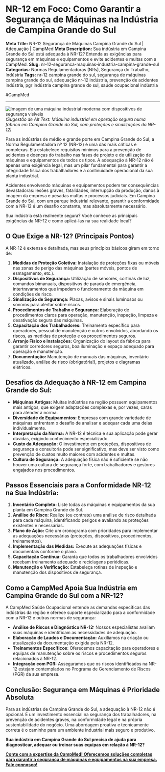 # NR-12 em Foco: Como Garantir a Segurança de Máquinas na Indústria de Campina Grande do Sul

**Meta Title:** NR-12 Segurança de Máquinas Campina Grande do Sul | Adequação | CampMed
**Meta Description:** Sua indústria em Campina Grande do Sul está adequada à NR-12? Entenda as exigências para segurança em máquinas e equipamentos e evite acidentes e multas com a CampMed.
**Slug:** nr-12-seguranca-maquinas-industria-campina-grande-sul
**Categorias:** Normas Regulamentadoras (NRs), Segurança do Trabalho, Indústria
**Tags:** nr-12 campina grande do sul, segurança de máquinas campina grande do sul, adequação nr-12 indústria, prevenção de acidentes indústria, pgr indústria campina grande do sul, saúde ocupacional indústria

#CampMed

---

![Imagem de uma máquina industrial moderna com dispositivos de segurança visíveis](placeholder_imagem_nr12_industria_cgs.jpg) *(Sugestão de Alt Text: Máquina industrial em operação segura numa fábrica em Campina Grande do Sul, com proteções e sinalizações da NR-12)*

Para as indústrias de médio e grande porte em Campina Grande do Sul, a Norma Regulamentadora nº 12 (NR-12) é uma das mais críticas e complexas. Ela estabelece requisitos mínimos para a prevenção de acidentes e doenças do trabalho nas fases de projeto e de utilização de máquinas e equipamentos de todos os tipos. A adequação à NR-12 não é apenas uma exigência legal, mas um pilar fundamental para garantir a integridade física dos trabalhadores e a continuidade operacional da sua planta industrial.

Acidentes envolvendo máquinas e equipamentos podem ter consequências devastadoras: lesões graves, fatalidades, interrupção da produção, danos à imagem da empresa e pesadas multas e processos judiciais. Em Campina Grande do Sul, com um parque industrial relevante, garantir a conformidade com a NR-12 é um desafio constante, mas absolutamente necessário.

Sua indústria está realmente segura? Você conhece as principais exigências da NR-12 e como aplicá-las na sua realidade local?

## O Que Exige a NR-12? (Principais Pontos)

A NR-12 é extensa e detalhada, mas seus princípios básicos giram em torno de:

1.  **Medidas de Proteção Coletiva:** Instalação de proteções fixas ou móveis nas zonas de perigo das máquinas (partes móveis, pontos de esmagamento, etc.).
2.  **Dispositivos de Segurança:** Utilização de sensores, cortinas de luz, comandos bimanuais, dispositivos de parada de emergência, intertravamentos que impedem o funcionamento da máquina em condições de risco.
3.  **Sinalização de Segurança:** Placas, avisos e sinais luminosos ou sonoros para alertar sobre riscos.
4.  **Procedimentos de Trabalho e Segurança:** Elaboração de procedimentos claros para operação, manutenção, inspeção, limpeza e desativação segura das máquinas.
5.  **Capacitação dos Trabalhadores:** Treinamento específico para operadores, pessoal de manutenção e outros envolvidos, abordando os riscos, as medidas de proteção e os procedimentos seguros.
6.  **Arranjo Físico e Instalações:** Organização do layout da fábrica para garantir corredores seguros, boa iluminação e espaço adequado para operação e manutenção.
7.  **Documentação:** Manutenção de manuais das máquinas, inventário atualizado, análise de risco (obrigatória!), projetos e diagramas elétricos.

## Desafios da Adequação à NR-12 em Campina Grande do Sul:

*   **Máquinas Antigas:** Muitas indústrias na região possuem equipamentos mais antigos, que exigem adaptações complexas e, por vezes, caras para atender à norma.
*   **Diversidade de Equipamentos:** Empresas com grande variedade de máquinas enfrentam o desafio de analisar e adequar cada uma delas individualmente.
*   **Interpretação da Norma:** A NR-12 é técnica e sua aplicação pode gerar dúvidas, exigindo conhecimento especializado.
*   **Custo da Adequação:** O investimento em proteções, dispositivos de segurança e consultoria pode ser significativo, mas deve ser visto como prevenção de custos muito maiores com acidentes e multas.
*   **Cultura de Segurança:** A adequação física não é suficiente se não houver uma cultura de segurança forte, com trabalhadores e gestores engajados nos procedimentos.

## Passos Essenciais para a Conformidade NR-12 na Sua Indústria:

1.  **Inventário Completo:** Liste todas as máquinas e equipamentos da sua planta em Campina Grande do Sul.
2.  **Análise de Risco:** Realize (ou contrate) uma análise de risco detalhada para cada máquina, identificando perigos e avaliando as proteções existentes e necessárias.
3.  **Plano de Ação:** Crie um cronograma com prioridades para implementar as adequações necessárias (proteções, dispositivos, procedimentos, treinamentos).
4.  **Implementação das Medidas:** Execute as adequações físicas e documentais conforme o plano.
5.  **Capacitação Contínua:** Garanta que todos os trabalhadores envolvidos recebam treinamento adequado e reciclagens periódicas.
6.  **Manutenção e Verificação:** Estabeleça rotinas de inspeção e manutenção dos dispositivos de segurança.

## Como a CampMed Apoia Sua Indústria em Campina Grande do Sul com a NR-12?

A CampMed Saúde Ocupacional entende as demandas específicas das indústrias da região e oferece suporte especializado para a conformidade com a NR-12 e outras normas de segurança:

*   **Análise de Riscos e Diagnóstico NR-12:** Nossos especialistas avaliam suas máquinas e identificam as necessidades de adequação.
*   **Elaboração de Laudos e Documentação:** Auxiliamos na criação ou atualização da documentação exigida pela NR-12.
*   **Treinamentos Específicos:** Oferecemos capacitação para operadores e equipas de manutenção sobre os riscos e procedimentos seguros relacionados à NR-12.
*   **Integração com PGR:** Asseguramos que os riscos identificados na NR-12 estejam contemplados no Programa de Gerenciamento de Riscos (PGR) da sua empresa.

## Conclusão: Segurança em Máquinas é Prioridade Absoluta

Para as indústrias de Campina Grande do Sul, a adequação à NR-12 não é opcional. É um investimento essencial na segurança dos trabalhadores, na prevenção de acidentes graves, na conformidade legal e na própria sustentabilidade do negócio. Uma abordagem proativa e tecnicamente correta é o caminho para um ambiente industrial mais seguro e produtivo.

**Sua indústria em Campina Grande do Sul precisa de ajuda para diagnosticar, adequar ou treinar suas equipas em relação à NR-12?**

[**Conte com a expertise da CampMed! Oferecemos soluções completas para garantir a segurança de máquinas e equipamentos na sua empresa. Fale connosco!**](https://campmedocupacional.com/?page_id=233)

